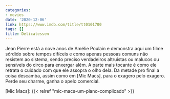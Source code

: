 ```yaml
---
categories:
- movies
date: '2020-12-06'
link: https://www.imdb.com/title/tt0101700
tags: []
title: Delicatessen
---
```


Jean Pierre está a nove anos de Amélie Poulain e demonstra aqui um filme sórdido sobre tempos difíceis e como apenas pessoas comuns não resistem ao sistema, sendo preciso verdadeiros altruístas ou malucos ou sensíveis do circo para enxergar além. A parte mais tocante é como ele retrata o cuidado com que ele assopra o olho dela. Da metade pro final a coisa descamba, assim como em [Mic Macs], para o exagero pelo exagero. Perde seu charme, ganha o apelo comercial.

[Mic Macs]: {{< relref "mic-macs-um-plano-complicado" >}}